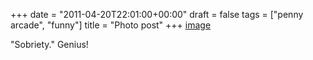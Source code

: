 +++
date = "2011-04-20T22:01:00+00:00"
draft = false
tags = ["penny arcade", "funny"]
title = "Photo post"
+++
[image](/img/2011-04-20-photo-post/b7acc22aa10c642313f23d56751a793086f65b7135f5a30b7e18c347c4e2e618.jpg)

"Sobriety." Genius!
